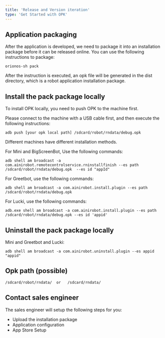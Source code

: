 ```yaml
---
title: 'Release and Version iteration'
type: 'Get Started with OPK'
---
```


## Application packaging
After the application is developed, we need to package it into an installation package before it can be released online. You can use the following instructions to package:

```shell
orionos-sh pack
```

After the instruction is executed, an opk file will be generated in the dist directory, which is a robot application installation package.

## Install the pack package locally
To install OPK locally, you need to push OPK to the machine first. 

Please connect to the machine with a USB cable first, and then execute the following instructions:

```shell
adb push [your opk local path] /sdcard/robot/rndata/debug.opk
```

Different machines have different installation methods.

For Mini and BigScreenBot, Use the following commands:

```shell
adb shell am broadcast -a com.ainirobot.remotecontrolservice.rninstallfinish --es path /sdcard/robot/rndata/debug.opk  --es id "appId"
```

For Greetbot, use the following commands:

```shell
adb shell am broadcast -a com.ainirobot.install.plugin --es path /sdcard/robot/rndata/debug.opk
```

For Lucki, use the following commands:

```shell
adb.exe shell am broadcast -a com.ainirobot.install.plugin --es path /sdcard/robot/rndata/debug.opk --es id 'appid'
```

## Uninstall the pack package locally

Mini and Greetbot and Lucki:

```shell
adb shell am broadcast -a com.ainirobot.uninstall.plugin --es appid "appid"
```

## Opk path (possible)


```shell
/sdcard/robot/rndata/  or   /sdcard/rndata/
```

## Contact sales engineer

The sales engineer will setup the following steps for you:
- Upload the installation package
- Application configuration
- App Store Setup
